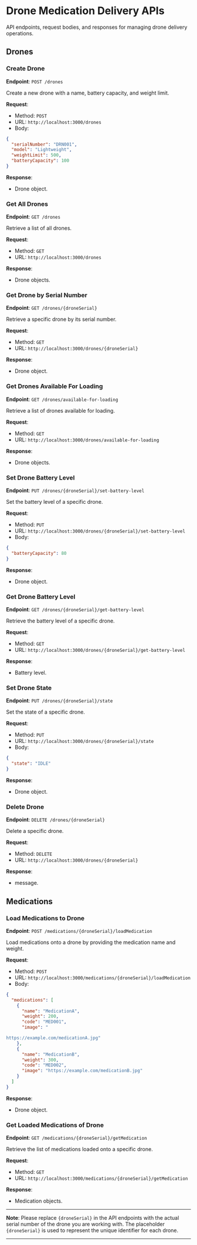 # Drone Medication Delivery APIs

API endpoints, request bodies, and responses for managing drone delivery operations.

## Drones

### Create Drone

**Endpoint**: `POST /drones`

Create a new drone with a name, battery capacity, and weight limit.

**Request**:

- Method: `POST`
- URL: `http://localhost:3000/drones`
- Body:

```json
{
  "serialNumber": "DRN001",
  "model": "Lightweight",
  "weightLimit": 500,
  "batteryCapacity": 100
}
```

**Response**:

- Drone object.

### Get All Drones

**Endpoint**: `GET /drones`

Retrieve a list of all drones.

**Request**:

- Method: `GET`
- URL: `http://localhost:3000/drones`

**Response**:

- Drone objects.

### Get Drone by Serial Number

**Endpoint**: `GET /drones/{droneSerial}`

Retrieve a specific drone by its serial number.

**Request**:

- Method: `GET`
- URL: `http://localhost:3000/drones/{droneSerial}`

**Response**:

- Drone object.

### Get Drones Available For Loading

**Endpoint**: `GET /drones/available-for-loading`

Retrieve a list of drones available for loading.

**Request**:

- Method: `GET`
- URL: `http://localhost:3000/drones/available-for-loading`

**Response**:

- Drone objects.

### Set Drone Battery Level

**Endpoint**: `PUT /drones/{droneSerial}/set-battery-level`

Set the battery level of a specific drone.

**Request**:

- Method: `PUT`
- URL: `http://localhost:3000/drones/{droneSerial}/set-battery-level`
- Body:

```json
{
  "batteryCapacity": 80
}
```

**Response**:

- Drone object.

### Get Drone Battery Level

**Endpoint**: `GET /drones/{droneSerial}/get-battery-level`

Retrieve the battery level of a specific drone.

**Request**:

- Method: `GET`
- URL: `http://localhost:3000/drones/{droneSerial}/get-battery-level`

**Response**:

- Battery level.

### Set Drone State

**Endpoint**: `PUT /drones/{droneSerial}/state`

Set the state of a specific drone.

**Request**:

- Method: `PUT`
- URL: `http://localhost:3000/drones/{droneSerial}/state`
- Body:

```json
{
  "state": "IDLE"
}
```

**Response**:

- Drone object.

### Delete Drone

**Endpoint**: `DELETE /drones/{droneSerial}`

Delete a specific drone.

**Request**:

- Method: `DELETE`
- URL: `http://localhost:3000/drones/{droneSerial}`

**Response**:

- message.

## Medications

### Load Medications to Drone

**Endpoint**: `POST /medications/{droneSerial}/loadMedication`

Load medications onto a drone by providing the medication name and weight.

**Request**:

- Method: `POST`
- URL: `http://localhost:3000/medications/{droneSerial}/loadMedication`
- Body:

```json
{
  "medications": [
    {
      "name": "MedicationA",
      "weight": 200,
      "code": "MED001",
      "image": "

https://example.com/medicationA.jpg"
    },
    {
      "name": "MedicationB",
      "weight": 300,
      "code": "MED002",
      "image": "https://example.com/medicationB.jpg"
    }
  ]
}
```

**Response**:

- Drone object.

### Get Loaded Medications of Drone

**Endpoint**: `GET /medications/{droneSerial}/getMedication`

Retrieve the list of medications loaded onto a specific drone.

**Request**:

- Method: `GET`
- URL: `http://localhost:3000/medications/{droneSerial}/getMedication`

**Response**:

- Medication objects.

---

**Note**: Please replace `{droneSerial}` in the API endpoints with the actual serial number of the drone you are working with. The placeholder `{droneSerial}` is used to represent the unique identifier for each drone.

---